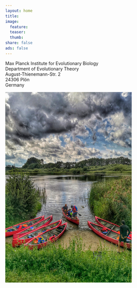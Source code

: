 ```yaml
---
layout: home
title:
image:
  feature:
  teaser:
  thumb:
share: false
ads: false
---
```



Max Planck Institute for Evolutionary Biology \
Department of Evolutionary Theory \
August-Thienemann-Str. 2 \
24306 Plön \
Germany

<img src="../images/plon.jpeg" width="400" height="600">